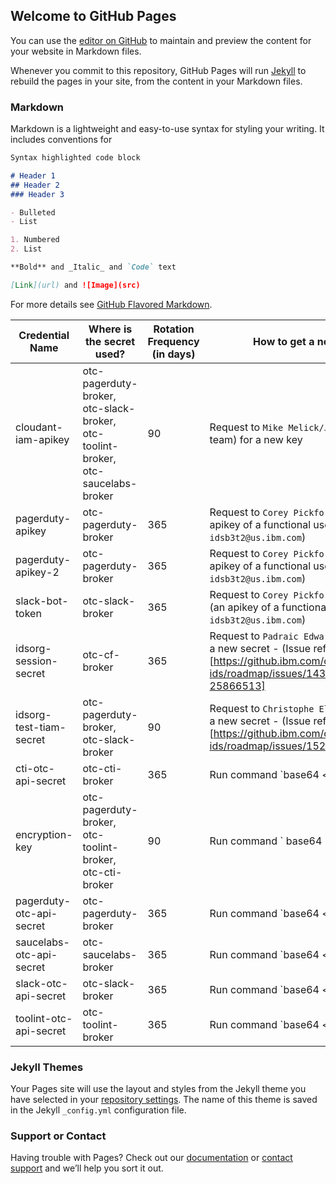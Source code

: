 ## Welcome to GitHub Pages

You can use the [editor on GitHub](https://github.com/kaushalnavneet/coursera-js/edit/master/README.md) to maintain and preview the content for your website in Markdown files.

Whenever you commit to this repository, GitHub Pages will run [Jekyll](https://jekyllrb.com/) to rebuild the pages in your site, from the content in your Markdown files.

### Markdown

Markdown is a lightweight and easy-to-use syntax for styling your writing. It includes conventions for

```markdown
Syntax highlighted code block

# Header 1
## Header 2
### Header 3

- Bulleted
- List

1. Numbered
2. List

**Bold** and _Italic_ and `Code` text

[Link](url) and ![Image](src)
```

For more details see [GitHub Flavored Markdown](https://guides.github.com/features/mastering-markdown/).

| Credential Name          | Where is the secret used?                                                        | Rotation Frequency (in days) | How to get a new secret? |
| ------------------------ | -------------------------------------------------------------------------------- | ---------------------------- | ---------------------------------- |
| cloudant-iam-apikey      | otc-pagerduty-broker, otc-slack-broker, otc-toolint-broker, otc-saucelabs-broker | 90                           | Request to `Mike Melick/Joel Cayne` (Core team) for a new key |
| pagerduty-apikey         | otc-pagerduty-broker                                                             | 365                          | Request to `Corey Pickford` for a new key (an apikey of a functional user `idsb3t2@us.ibm.com`) |
| pagerduty-apikey-2       | otc-pagerduty-broker                                                             | 365                          | Request to `Corey Pickford` for a new key (an apikey of a functional user `idsb3t2@us.ibm.com`) |
| slack-bot-token          | otc-slack-broker                                                                 | 365                          | Request to `Corey Pickford` for a new token (an apikey of a functional user `idsb3t2@us.ibm.com`) |
| idsorg-session-secret    | otc-cf-broker                                                                    | 365                          | Request to `Padraic Edwards` (Setup team) for a new secret - (Issue reference)[https://github.ibm.com/org-ids/roadmap/issues/14391#issuecomment-25866513] |
| idsorg-test-tiam-secret  | otc-pagerduty-broker, otc-slack-broker                                           | 90                           | Request to `Christophe Elek` (Core team) for a new secret - (Issue reference)[https://github.ibm.com/org-ids/roadmap/issues/15210] | 
| cti-otc-api-secret       | otc-cti-broker                                                                   | 365                          | Run command `base64 </dev/urandom | tr -d '/+' | head -c 50` |
| encryption-key           | otc-pagerduty-broker, otc-toolint-broker, otc-cti-broker                         | 90                           | Run command ` base64 </dev/urandom | tr -d '/+' | head -c 32 ` |
| pagerduty-otc-api-secret | otc-pagerduty-broker                                                             | 365                          | Run command `base64 </dev/urandom | tr -d '/+' | head -c 50` |
| saucelabs-otc-api-secret | otc-saucelabs-broker                                                             | 365                          | Run command `base64 </dev/urandom | tr -d '/+' | head -c 50` |
| slack-otc-api-secret     | otc-slack-broker                                                                 | 365                          | Run command `base64 </dev/urandom | tr -d '/+' | head -c 50` |
| toolint-otc-api-secret   | otc-toolint-broker                                                               | 365                          | Run command `base64 </dev/urandom | tr -d '/+' | head -c 50` |

### Jekyll Themes

Your Pages site will use the layout and styles from the Jekyll theme you have selected in your [repository settings](https://github.com/kaushalnavneet/coursera-js/settings). The name of this theme is saved in the Jekyll `_config.yml` configuration file.

### Support or Contact

Having trouble with Pages? Check out our [documentation](https://help.github.com/categories/github-pages-basics/) or [contact support](https://github.com/contact) and we’ll help you sort it out.
